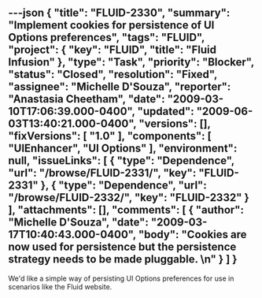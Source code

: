 ---json
{
  "title": "FLUID-2330",
  "summary": "Implement cookies for persistence of UI Options preferences",
  "tags": "FLUID",
  "project": {
    "key": "FLUID",
    "title": "Fluid Infusion"
  },
  "type": "Task",
  "priority": "Blocker",
  "status": "Closed",
  "resolution": "Fixed",
  "assignee": "Michelle D'Souza",
  "reporter": "Anastasia Cheetham",
  "date": "2009-03-10T17:06:39.000-0400",
  "updated": "2009-06-03T13:40:21.000-0400",
  "versions": [],
  "fixVersions": [
    "1.0"
  ],
  "components": [
    "UIEnhancer",
    "UI Options"
  ],
  "environment": null,
  "issueLinks": [
    {
      "type": "Dependence",
      "url": "/browse/FLUID-2331/",
      "key": "FLUID-2331"
    },
    {
      "type": "Dependence",
      "url": "/browse/FLUID-2332/",
      "key": "FLUID-2332"
    }
  ],
  "attachments": [],
  "comments": [
    {
      "author": "Michelle D'Souza",
      "date": "2009-03-17T10:40:43.000-0400",
      "body": "Cookies are now used for persistence but the persistence strategy needs to be made pluggable.&#x20;\n"
    }
  ]
}
---
We'd like a simple way of persisting UI Options preferences for use in scenarios like the Fluid website.

        